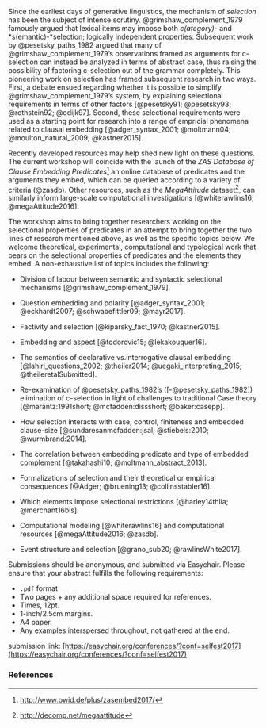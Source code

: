 Since the earliest days of generative linguistics, the mechanism of
*selection* has been the subject of intense scrutiny.
@grimshaw_complement_1979 famously argued that lexical items may impose
both *c(ategory)*- and *s(emantic)-*selection; logically independent
properties. Subsequent work by @pesetsky_paths_1982 argued that many of
@grimshaw_complement_1979’s observations framed as arguments for
c-selection can instead be analyzed in terms of abstract case, thus
raising the possibility of factoring c-selection out of the grammar
completely. This pioneering work on selection has framed subsequent
research in two ways. First, a debate ensued regarding whether it is
possible to simplify @grimshaw_complement_1979’s system, by explaining
selectional requirements in terms of other factors
[@pesetsky91; @pesetsky93; @rothstein92; @odijk97]. Second, these
selectional requirements were used as a starting point for research into
a range of empricial phenomena related to clausal embedding
[@adger_syntax_2001; @moltmann04; @moulton_natural_2009; @kastner2015].

Recently developed resources may help shed new light on these questions.
The current workshop will coincide with the launch of the *ZAS Database
of Clause Embedding Predicates*[^1] an online database of predicates and
the arguments they embed, which can be queried according to a variety of
criteria (@zasdb). Other resources, such as the *MegaAttitude*
dataset[^2], can similarly inform large-scale computational
investigations [@whiterawlins16; @megaAttitude2016].

The workshop aims to bring together researchers working on the
selectional properties of predicates in an attempt to bring together the
two lines of research mentioned above, as well as the specific topics
below. We welcome theoretical, experimental, computational and
typological work that bears on the selectional properties of predicates
and the elements they embed. A non-exhaustive list of topics includes
the following:

-   Division of labour between semantic and syntactic selectional
    mechanisms [@grimshaw_complement_1979].
    
-   Question embedding and polarity
    [@adger_syntax_2001; @eckhardt2007; @schwabefittler09; @mayr2017].
    
-   Factivity and selection [@kiparsky_fact_1970; @kastner2015].

-   Embedding and aspect [@todorovic15; @lekakouquer16].

-   The semantics of declarative vs.interrogative clausal embedding
    [@lahiri_questions_2002; @theiler2014; @uegaki_interpreting_2015; @theileretalSubmitted].

-   Re-examination of @pesetsky_paths_1982’s ([-@pesetsky_paths_1982])
    elimination of c-selection in light of challenges to traditional
    Case theory
    [@marantz:1991short; @mcfadden:dissshort; @baker:casepp].

-   How selection interacts with case, control, finiteness and embedded
    clause-size
    [@sundaresanmcfadden:jsal; @stiebels:2010; @wurmbrand:2014].

-   The correlation between embedding predicate and type of embedded
    complement [@takahashi10; @moltmann_abstract_2013].

-   Formalizations of selection and their theoretical or empirical
    consequences [@Adger; @bruening13; @collinsstabler16].

-   Which elements impose selectional restrictions
    [@harley14thlia; @merchant16bls].

-   Computational modeling [@whiterawlins16] and computational resources
    [@megaAttitude2016; @zasdb].

-   Event structure and selection [@grano_sub20; @rawlinsWhite2017].

Submissions should be anonymous, and submitted via Easychair. Please ensure that your abstract fulfills the following requirements:

- `.pdf` format
- Two pages + any additional space required for references.
- Times, 12pt.
- 1-inch/2.5cm margins.
- A4 paper.
- Any examples interspersed throughout, not gathered at the end.

submission link: [https://easychair.org/conferences/?conf=selfest2017](https://easychair.org/conferences/?conf=selfest2017)

### References

[^1]: <http://www.owid.de/plus/zasembed2017/>

[^2]: <http://decomp.net/megaattitude>
